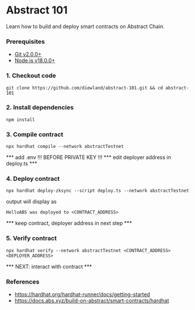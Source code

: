# Abstract 101
Learn how to build and deploy smart contracts on Abstract Chain.

### Prerequisites
 * [Git v2.0.0+](https://git-scm.com/downloads)
 * [Node.js v18.0.0+](https://nodejs.org/en/download/package-manager)

### 1. Checkout code
```
git clone https://github.com/diewland/abstract-101.git && cd abstract-101
```

### 2. Install dependencies
```
npm install
```

### 3. Compile contract
```
npx hardhat compile --network abstractTestnet
```

*** add .env !!! BEFORE PRIVATE KEY !!!
*** edit deployer address in deploy.ts ***

### 4. Deploy contract
```
npx hardhat deploy-zksync --script deploy.ts --network abstractTestnet
```
output will display as
```
HelloABS was deployed to <CONTRACT_ADDRESS>
```

*** keep contract, deployer address in next step ***

### 5. Verify contract
```
npx hardhat verify --network abstractTestnet <CONTRACT_ADDRESS> <DEPLOYER_ADDRESS>
```

*** NEXT: interact with contract ***

### References
 * https://hardhat.org/hardhat-runner/docs/getting-started
 * https://docs.abs.xyz/build-on-abstract/smart-contracts/hardhat
